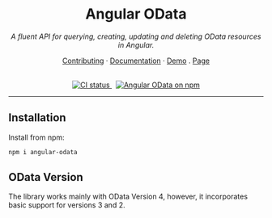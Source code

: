 <h1 align="center">Angular OData</h1>

<p align="center">
  <em>A fluent API for querying, creating, updating and deleting OData resources in Angular.</em>
  <br>
</p>

<p align="center">
  <a href="CONTRIBUTING.md">Contributing</a>
  ·
  <a href="./docs/README.md">Documentation</a>
  ·
  <a href="https://github.com/diegomvh/AngularODataEntity">Demo</a>
  .
  <a href="https://diegomvh.github.io/angular-odata/">Page</a>
  <br>
  <br>
</p>

<p align="center">
  <a href="https://github.com/diegomvh/angular-odata/actions?query=workflow%3A%22Node.js+CI%22">
    <img src="https://github.com/diegomvh/angular-odata/workflows/Node.js%20CI/badge.svg" alt="CI status" />
  </a>&nbsp;
  <a href="http://badge.fury.io/js/angular-odata">
    <img src="https://badge.fury.io/js/angular-odata.svg" alt="Angular OData on npm" />
  </a>
</p>

<hr>

## Installation

Install from npm:

```bash
npm i angular-odata
```

## OData Version

The library works mainly with OData Version 4, however, it incorporates basic support for versions 3 and 2.
